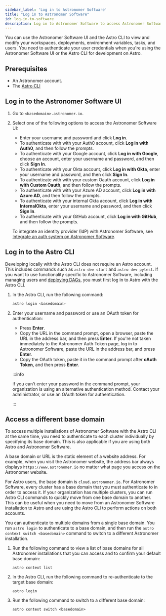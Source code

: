 ```yaml
---
sidebar_label: 'Log in to Astronomer Software'
title: "Log in to Astronomer Software"
id: log-in-to-software
description: Log in to Astronomer Software to access Astronomer Software features and functionality.
---
```


You can use the Astronomer Software UI and the Astro CLI to view and modify your workspaces, deployments, environment variables, tasks, and users. You need to authenticate your user credentials when you're using the Astronomer Software UI or the Astro CLI for development on Astro.

## Prerequisites 

- An Astronomer account.
- The [Astro CLI](cli/get-started.md)

## Log in to the Astronomer Software UI

1. Go to `<basedomain>.astronomer.io`.

2. Select one of the following options to access the Astronomer Software UI:
    
    - Enter your username and password and click **Log in**.
    - To authenticate with with your Auth0 account, click **Log in with Auth0**, and then follow the prompts.
    - To authenticate with your Google account, click **Log in with Google**, choose an account, enter your username and password, and then click **Sign In**.
    - To authenticate with your Okta account, click **Log in with Okta**, enter your username and password, and then click **Sign In**. 
    - To authenticate with with your custom Oauth account, click **Log in with Custom Oauth**, and then follow the prompts.
    - To authenticate with with your Azure AD account, click **Log in with Azure AD**, and then follow the prompts.
    - To authenticate with your internal Okta account, click **Log in with InternalOkta**, enter your username and password, and then click **Sign In**. 
    - To authenticate with your GitHub account, click **Log in with GitHub**, and then follow the prompts.

    To integrate an identity provider (IdP) with Astronomer Software, see [Integrate an auth system on Astronomer Software](integrate-auth-system.md).
    
## Log in to the Astro CLI

Developing locally with the Astro CLI does not require an Astro account. This includes commands such as `astro dev start` and `astro dev pytest`. If you want to use functionality specific to Astronomer Software, including managing users and [deploying DAGs](deploy-cli.md), you must first log in to Astro with the Astro CLI.

1. In the Astro CLI, run the following command:

    ```sh
    astro login <basedomain>
    ```
2. Enter your username and password or use an OAuth token for authentication:

    - Press **Enter**.
    - Copy the URL in the command prompt, open a browser, paste the URL in the address bar, and then press **Enter**. If you're not taken immediately to the Astronomer Auth Token page, log in to Astronomer Software, paste the URL in the address bar, and press **Enter**.
    - Copy the OAuth token, paste it in the command prompt after **oAuth Token**, and then press **Enter**.

    :::info

    If you can't enter your password in the command prompt, your organization is using an alternative authentication method. Contact your administrator, or use an OAuth token for authentication.

    :::     

## Access a different base domain

To access multiple installations of Astronomer Software with the Astro CLI at the same time, you need to authenticate to each cluster individually by specifying its base domain. This is also applicable if you are using both Astro and Astronomer Software. 

A base domain or URL is the static element of a website address. For example, when you visit the Astronomer website, the address bar always displays `https://www.astronomer.io` no matter what page you access on the Astronomer website.

For Astro users, the base domain is `cloud.astronomer.io`. For Astronomer Software, every cluster has a base domain that you must authenticate to in order to access it. If your organization has multiple clusters, you can run Astro CLI commands to quickly move from one base domain to another. This can be useful when you need to move from an Astronomer Software installation to Astro and are using the Astro CLI to perform actions on both accounts.

You can authenticate to multiple domains from a single base domain. You run `astro login` to authenticate to a base domain, and then run the `astro context switch <basedomain>` command to switch to a different Astronomer installation.

1. Run the following command to view a list of base domains for all Astronomer installations that you can access and to confirm your default base domain:

    ```
    astro context list
    ```

2. In the Astro CLI, run the following command to re-authenticate to the target base domain:

    ```
    astro login
    ```

3. Run the following command to switch to a different base domain:

    ```
    astro context switch <basedomain>
    ```